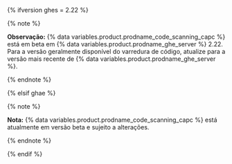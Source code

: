 {% ifversion ghes = 2.22 %}

{% note %}

**Observação:** {% data variables.product.prodname_code_scanning_capc %} está em beta em {% data variables.product.prodname_ghe_server %} 2.22. Para a versão geralmente disponível do varredura de código, atualize para a versão mais recente de {% data variables.product.prodname_ghe_server %}.

{% endnote %}

{% elsif ghae %}

{% note %}

**Nota:** {% data variables.product.prodname_code_scanning_capc %} está atualmente em versão beta e sujeito a alterações.

{% endnote %}

{% endif %}
